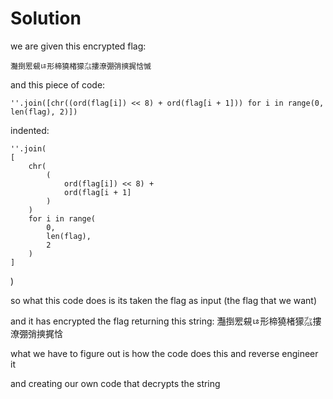 # Solution

we are given this encrypted flag:

    灩捯䍔䙻ㄶ形楴獟楮獴㌴摟潦弸弰摤捤㤷慽
    
and this piece of code:

    ''.join([chr((ord(flag[i]) << 8) + ord(flag[i + 1])) for i in range(0, len(flag), 2)])
     
indented:
     
    ''.join(
    [
        chr(
            (
                ord(flag[i]) << 8) +
                ord(flag[i + 1]
            )
        )
        for i in range(
            0,
            len(flag),
            2
        )
    ]
)

so what this code does is its taken the flag as input (the flag that we want)

and it has encrypted the flag returning this string: 灩捯䍔䙻ㄶ形楴獟楮獴㌴摟潦弸弰摤捤㤷

what we have to figure out is how the code does this and reverse engineer it

and creating our own code that decrypts the string
